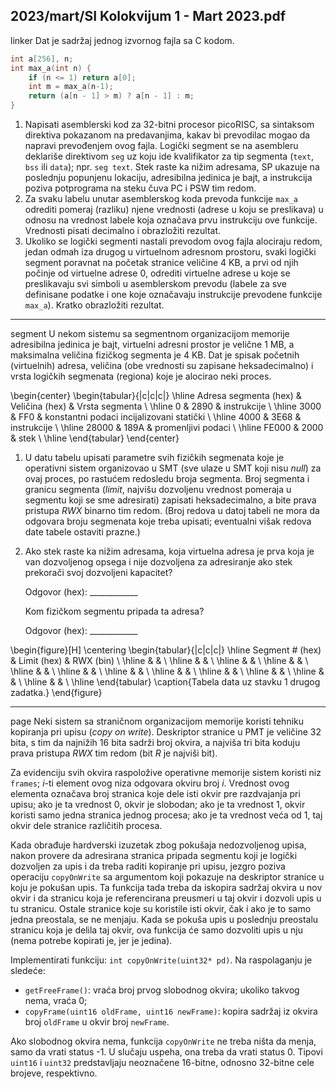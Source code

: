 2023/mart/SI Kolokvijum 1 - Mart 2023.pdf
--------------------------------------------------------------------------------
linker
Dat je sadržaj jednog izvornog fajla sa C kodom.

```c
int a[256], n;
int max_a(int n) {
    if (n <= 1) return a[0];
    int m = max_a(n-1);
    return (a[n - 1] > m) ? a[n - 1] : m;
}
```

1. Napisati asemblerski kod za 32-bitni procesor picoRISC, sa sintaksom direktiva pokazanom na predavanjima, kakav bi prevodilac mogao da napravi prevođenjem ovog fajla. Logički segment se na asembleru deklariše direktivom `seg` uz koju ide kvalifikator za tip segmenta (`text`, `bss` ili `data`); npr. `seg text`. Stek raste ka nižim adresama, SP ukazuje na poslednju popunjenu lokaciju, adresibilna jedinica je bajt, a instrukcija poziva potprograma na steku čuva PC i PSW tim redom.
2. Za svaku labelu unutar asemblerskog koda prevoda funkcije `max_a` odrediti pomeraj (razliku) njene vrednosti (adrese u koju se preslikava) u odnosu na vrednost labele koja označava prvu instrukciju ove funkcije. Vrednosti pisati decimalno i obrazložiti rezultat.
3. Ukoliko se logički segmenti nastali prevodom ovog fajla alociraju redom, jedan odmah iza drugog u virtuelnom adresnom prostoru, svaki logički segment poravnat na početak stranice veličine 4 KB, a prvi od njih počinje od virtuelne adrese 0, odrediti virtuelne adrese u koje se preslikavaju svi simboli u asemblerskom prevodu (labele za sve definisane podatke i one koje označavaju instrukcije prevodene funkcije `max_a`). Kratko obrazložiti rezultat.

--------------------------------------------------------------------------------
segment
U nekom sistemu sa segmentnom organizacijom memorije adresibilna jedinica je bajt, virtuelni adresni prostor je velične 1 MB, a maksimalna veličina fizičkog segmenta je 4 KB. Dat je spisak početnih (virtuelnih) adresa, veličina (obe vrednosti su zapisane heksadecimalno) i vrsta logičkih segmenata (regiona) koje je alocirao neki proces.

\begin{center}
\begin{tabular}{|c|c|c|}
\hline
Adresa segmenta (hex) & Veličina (hex) & Vrsta segmenta \\
\hline
0                     & 2890           & instrukcije \\
\hline
3000                  & FF0            & konstantni podaci incijalizovani statički \\
\hline
4000                  & 3E68           & instrukcije \\
\hline
28000                 & 189A           & promenljivi podaci \\
\hline
FE000                 & 2000           & stek \\
\hline
\end{tabular}
\end{center}

1. U datu tabelu upisati parametre svih fizičkih segmenata koje je operativni sistem organizovao u SMT (sve ulaze u SMT koji nisu *null*) za ovaj proces, po rastućem redosledu broja segmenta. Broj segmenta i granicu segmenta (*limit*, najvišu dozvoljenu vrednost pomeraja u segmentu koji se sme adresirati) zapisati heksadecimalno, a bite prava pristupa *RWX* binarno tim redom. (Broj redova u datoj tabeli ne mora da odgovara broju segmenata koje treba upisati; eventualni višak redova date tabele ostaviti prazne.)
2. Ako stek raste ka nižim adresama, koja virtuelna adresa je prva koja je van dozvoljenog opsega i nije dozvoljena za adresiranje ako stek prekorači svoj dozvoljeni kapacitet?
   
   Odgovor (hex): ____________
   
   Kom fizičkom segmentu pripada ta adresa?
   
   Odgovor (hex): ____________

\begin{figure}[H]
\centering
\begin{tabular}{|c|c|c|}
\hline
Segment \# (hex) & Limit (hex) & RWX (bin) \\
\hline
                 &             & \\
\hline
                 &             & \\
\hline
                 &             & \\
\hline
                 &             & \\
\hline
                 &             & \\
\hline
                 &             & \\
\hline
                 &             & \\
\hline
                 &             & \\
\hline
                 &             & \\
\hline
                 &             & \\
\hline
                 &             & \\
\hline
                 &             & \\
\hline
\end{tabular}
\caption{Tabela data uz stavku 1 drugog zadatka.}
\end{figure}

--------------------------------------------------------------------------------
page
Neki sistem sa straničnom organizacijom memorije koristi tehniku kopiranja pri upisu (*copy on write*). Deskriptor stranice u PMT je veličine 32 bita, s tim da najnižih 16 bita sadrži broj okvira, a najviša tri bita koduju prava pristupa *RWX* tim redom (bit *R* je najviši bit).

Za evidenciju svih okvira raspoložive operativne memorije sistem koristi niz `frames`; *i*-ti element ovog niza odgovara okviru broj *i*. Vrednost ovog elementa označava broj stranica koje dele isti okvir pre razdvajanja pri upisu; ako je ta vrednost 0, okvir je slobodan; ako je ta vrednost 1, okvir koristi samo jedna stranica jednog procesa; ako je ta vrednost veća od 1, taj okvir dele stranice različitih procesa.

Kada obrađuje hardverski izuzetak zbog pokušaja nedozvoljenog upisa, nakon provere da adresirana stranica pripada segmentu koji je logički dozvoljen za upis i da treba raditi kopiranje pri upisu, jezgro poziva operaciju `copyOnWrite` sa argumentom koji pokazuje na deskriptor stranice u koju je pokušan upis. Ta funkcija tada treba da iskopira sadržaj okvira u nov okvir i da stranicu koja je referencirana preusmeri u taj okvir i dozvoli upis u tu stranicu. Ostale stranice koje su koristile isti okvir, čak i ako je to samo jedna preostala, se ne menjaju. Kada se pokuša upis u poslednju preostalu stranicu koja je delila taj okvir, ova funkcija će samo dozvoliti upis u nju (nema potrebe kopirati je, jer je jedina).

Implementirati funkciju: `int copyOnWrite(uint32* pd)`. Na raspolaganju je sledeće:

- `getFreeFrame()`: vraća broj prvog slobodnog okvira; ukoliko takvog nema, vraća 0;
- `copyFrame(uint16 oldFrame, uint16 newFrame)`: kopira sadržaj iz okvira broj
`oldFrame` u okvir broj `newFrame`.

Ako slobodnog okvira nema, funkcija `copyOnWrite` ne treba ništa da menja, samo da vrati status -1. U slučaju uspeha, ona treba da vrati status 0. Tipovi `uint16` i `uint32` predstavljaju neoznačene 16-bitne, odnosno 32-bitne cele brojeve, respektivno.
